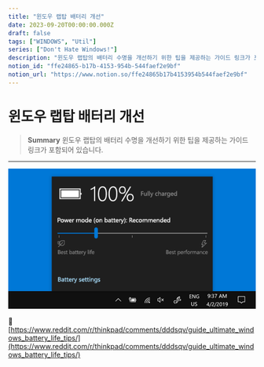 ```yaml
---
title: "윈도우 랩탑 배터리 개선"
date: 2023-09-20T00:00:00.000Z
draft: false
tags: ["WINDOWS", "Util"]
series: ["Don't Hate Windows!"]
description: "윈도우 랩탑의 배터리 수명을 개선하기 위한 팁을 제공하는 가이드 링크가 포함되어 있습니다."
notion_id: "ffe24865-b17b-4153-954b-544faef2e9bf"
notion_url: "https://www.notion.so/ffe24865b17b4153954b544faef2e9bf"
---
```


# 윈도우 랩탑 배터리 개선

> **Summary**
> 윈도우 랩탑의 배터리 수명을 개선하기 위한 팁을 제공하는 가이드 링크가 포함되어 있습니다.

---

![Image](image_eb6d6fb0fb74.png)

🔗 [https://www.reddit.com/r/thinkpad/comments/dddsqv/guide_ultimate_windows_battery_life_tips/](https://www.reddit.com/r/thinkpad/comments/dddsqv/guide_ultimate_windows_battery_life_tips/)


